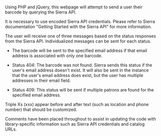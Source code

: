 Using PHP and jQuery, this webpage will attempt to send a user their barcode by querying the Sierra API.

It is necessary to use encoded Sierra API credentials. Please refer to Sierra documentation "Getting Started with the Sierra API" for more information.

The user will receive one of three messages based on the status responses from the Sierra API. Individualized messages can be sent for each status.

- The barcode will be sent to the specified email address if that email address is associated with only one barcode.

- Status 404: The barcode was not found. Sierra sends this status if the user's email address doesn't exist. It will also be sent in the instance that the user's email address does exist, but the user has multiple addresses in their email field.

- Status 409: This status will be sent if multiple patrons are found for the specified email address.

Triple Xs (xxx) appear before and after text (such as location and phone number) that should be customized. 

Comments have been placed throughout to assist in updating the code with library-specific information such as Sierra API credentials and catalog URLs.